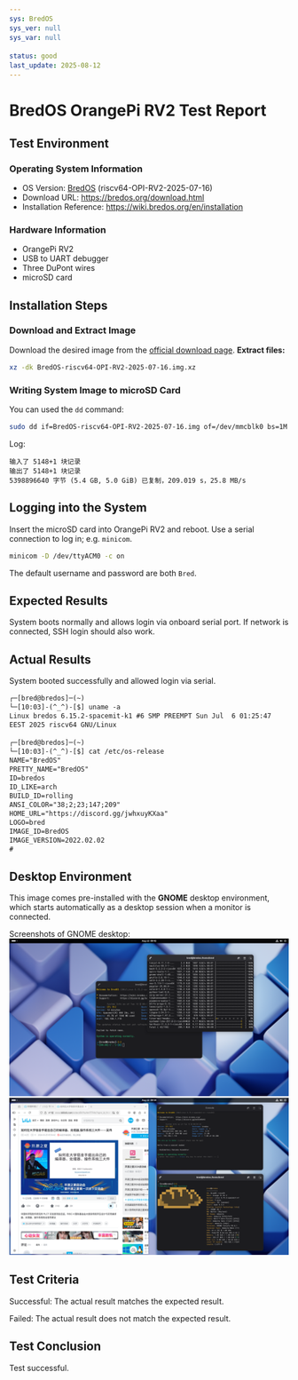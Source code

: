 ```yaml
---
sys: BredOS
sys_ver: null
sys_var: null

status: good
last_update: 2025-08-12
---
```


# BredOS OrangePi RV2 Test Report

## Test Environment

### Operating System Information
- OS Version: [BredOS](https://bredos.org/) (riscv64-OPI-RV2-2025-07-16)
- Download URL: <https://bredos.org/download.html>
- Installation Reference: <https://wiki.bredos.org/en/installation>

### Hardware Information
- OrangePi RV2
- USB to UART debugger
- Three DuPont wires
- microSD card

## Installation Steps

### Download and Extract Image
Download the desired image from the [official download page](https://bredos.org/download.html).
**Extract files:**
```bash
xz -dk BredOS-riscv64-OPI-RV2-2025-07-16.img.xz
```

### Writing System Image to microSD Card
You can used the `dd` command:
```bash
sudo dd if=BredOS-riscv64-OPI-RV2-2025-07-16.img of=/dev/mmcblk0 bs=1M
```

Log:
```log
输入了 5148+1 块记录
输出了 5148+1 块记录
5398896640 字节 (5.4 GB, 5.0 GiB) 已复制，209.019 s，25.8 MB/s
```

## Logging into the System
Insert the microSD card into OrangePi RV2 and reboot.
Use a serial connection to log in; e.g. `minicom`.
```bash
minicom -D /dev/ttyACM0 -c on
```

The default username and password are both `Bred`.

## Expected Results
System boots normally and allows login via onboard serial port.
If network is connected, SSH login should also work.

## Actual Results
System booted successfully and allowed login via serial.

```log
┌─[bred@bredos]─(~)
└─[10:03]-(^_^)-[$] uname -a
Linux bredos 6.15.2-spacemit-k1 #6 SMP PREEMPT Sun Jul  6 01:25:47 EEST 2025 riscv64 GNU/Linux

┌─[bred@bredos]─(~)
└─[10:03]-(^_^)-[$] cat /etc/os-release
NAME="BredOS"
PRETTY_NAME="BredOS"
ID=bredos
ID_LIKE=arch
BUILD_ID=rolling
ANSI_COLOR="38;2;23;147;209"
HOME_URL="https://discord.gg/jwhxuyKXaa"
LOGO=bred
IMAGE_ID=BredOS
IMAGE_VERSION=2022.02.02
# 
```

## Desktop Environment
This image comes pre-installed with the **GNOME** desktop environment, which starts automatically as a desktop session when a monitor is connected.

Screenshots of GNOME desktop:
![](BredOS_OPIRV2_GNOME_1.png)
![](BredOS_OPIRV2_GNOME_2.png)

## Test Criteria
Successful: The actual result matches the expected result.

Failed: The actual result does not match the expected result.

## Test Conclusion
Test successful.
